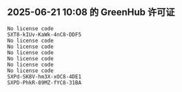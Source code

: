 ## 2025-06-21 10:08 的 GreenHub 许可证
```
No license code
SXT8-kIUv-KaWk-4nC8-DDF5
No license code
No license code
No license code
No license code
No license code
No license code
SXPd-SK8V-hm3X-xOC8-4DE1
SXPD-PhkR-89MZ-fYC8-31BA
```
